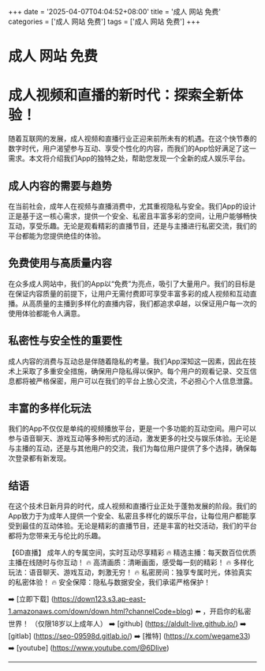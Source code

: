 +++
date = '2025-04-07T04:04:52+08:00'
title = '成人 网站 免费'
categories = ['成人 网站 免费']
tags = ['成人 网站 免费']
+++

# 成人 网站 免费

# 成人视频和直播的新时代：探索全新体验！

随着互联网的发展，成人视频和直播行业正迎来前所未有的机遇。在这个快节奏的数字时代，用户渴望参与互动、享受个性化的内容，而我们的App恰好满足了这一需求。本文将介绍我们App的独特之处，帮助您发现一个全新的成人娱乐平台。

## 成人内容的需要与趋势

在当前社会，成年人在视频与直播消费中，尤其重视隐私与安全。我们App的设计正是基于这一核心需求，提供一个安全、私密且丰富多彩的空间，让用户能够畅快互动，享受乐趣。无论是观看精彩的直播节目，还是与主播进行私密交流，我们的平台都能为您提供绝佳的体验。

## 免费使用与高质量内容

在众多成人网站中，我们的App以“免费”为亮点，吸引了大量用户。我们的目标是在保证内容质量的前提下，让用户无需付费即可享受丰富多彩的成人视频和互动直播。从高质量的主播到多样化的直播内容，我们都追求卓越，以保证用户每一次的使用体验都能令人满意。

## 私密性与安全性的重要性

成人内容的消费与互动总是伴随着隐私的考量。我们App深知这一因素，因此在技术上采取了多重安全措施，确保用户隐私得以保护。每个用户的观看记录、交互信息都将被严格保密，用户可以在我们的平台上放心交流，不必担心个人信息泄露。

## 丰富的多样化玩法

我们的App不仅仅是单纯的视频播放平台，更是一个多功能的互动空间。用户可以参与语音聊天、游戏互动等多种形式的活动，激发更多的社交与娱乐体验。无论是与主播的互动，还是与其他用户的交流，我们为每位用户提供了多个选择，确保每次登录都有新发现。

## 结语

在这个技术日新月异的时代，成人视频和直播行业正处于蓬勃发展的阶段。我们的App致力于为成年人提供一个安全、私密且多样化的娱乐平台，让每位用户都能享受到最佳的互动体验。无论是精彩的直播节目，还是丰富的社交活动，我们的平台都将为您带来无与伦比的乐趣。

【6D直播】
成年人的专属空间，实时互动尽享精彩
🔥 精选主播：每天数百位优质主播在线随时与你互动！
🔥 高清画质：清晰画面，感受每一刻的精彩！
🔥 多样化玩法：语音聊天、游戏互动，刺激无穷！
🔥 私密房间：独享专属时光，体验真实的私密体验！
🔥 安全保障：隐私与数据安全，我们承诺严格保护！

➡️ [立即下载] (https://down123.s3.ap-east-1.amazonaws.com/down/down.html?channelCode=blog) ⬅️ ，开启你的私密世界！
（仅限18岁以上成年人）
➡️ [github] (https://aldult-live.github.io/)
➡️ [gitlab] (https://seo-09598d.gitlab.io/)
➡️ [推特] (https://x.com/wegame33)
➡️ [youtube] (https://www.youtube.com/@6Dlive)

---

